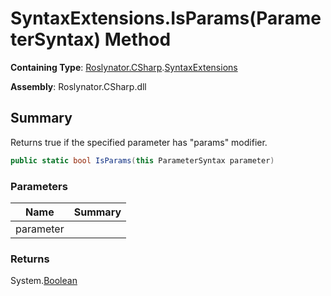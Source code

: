 # SyntaxExtensions\.IsParams\(ParameterSyntax\) Method

**Containing Type**: [Roslynator.CSharp](../../README.md)\.[SyntaxExtensions](../README.md)

**Assembly**: Roslynator\.CSharp\.dll

## Summary

Returns true if the specified parameter has "params" modifier\.

```csharp
public static bool IsParams(this ParameterSyntax parameter)
```

### Parameters

| Name | Summary |
| ---- | ------- |
| parameter | |

### Returns

System\.[Boolean](https://docs.microsoft.com/en-us/dotnet/api/system.boolean)

